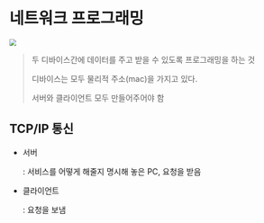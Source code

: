 # 네트워크 프로그래밍

<img src="C:\Users\student\Desktop\ip.png" style="zoom:75%;" />

> 두 디바이스간에 데이터를 주고 받을 수 있도록 프로그래밍을 하는 것
>
> 디바이스는 모두 물리적 주소(mac)을 가지고 있다.
>
> 서버와 클라이언트 모두 만들어주어야 함

## TCP/IP 통신

* 서버

  : 서비스를 어떻게 해줄지 명시해 놓은 PC, 요청을 받음

* 클라이언트

  : 요청을 보냄